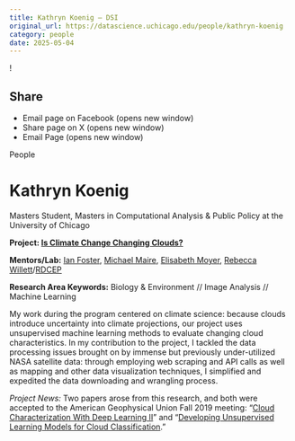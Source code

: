 ```yaml
---
title: Kathryn Koenig – DSI
original_url: https://datascience.uchicago.edu/people/kathryn-koenig
category: people
date: 2025-05-04
---
```


<!-- Table-like structure detected -->

!

## Share

* Email page on Facebook (opens new window)
* Share page on X (opens new window)
* Email Page (opens new window)

<!-- Table-like structure detected -->

People

# Kathryn Koenig

Masters Student, Masters in Computational Analysis & Public Policy at the University of Chicago

**Project: [Is Climate Change Changing Clouds?](/research/is-climate-change-changing-clouds/)**

**Mentors/Lab:** [Ian Foster](https://computerscience.uchicago.edu/people/profile/ian-foster/), [Michael Maire](https://computerscience.uchicago.edu/people/profile/michael-maire/), [Elisabeth Moyer](http://geosci.uchicago.edu/~moyer/MoyerWebsite/Home%20Page/HomePage.html), [Rebecca Willett](https://voices.uchicago.edu/willett/)/[RDCEP](http://www.rdcep.org/people)

**Research Area Keywords:** Biology & Environment // Image Analysis // Machine Learning

My work during the program centered on climate science: because clouds introduce uncertainty into climate projections, our project uses unsupervised machine learning methods to evaluate changing cloud characteristics. In my contribution to the project, I tackled the data processing issues brought on by immense but previously under-utilized NASA satellite data: through employing web scraping and API calls as well as mapping and other data visualization techniques, I simplified and expedited the data downloading and wrangling process.

*Project News:* Two papers arose from this research, and both were accepted to the American Geophysical Union Fall 2019 meeting: “[Cloud Characterization With Deep Learning II](https://agu.confex.com/agu/fm19/meetingapp.cgi/Paper/492604)” and “[Developing Unsupervised Learning Models for Cloud Classification](https://agu.confex.com/agu/fm19/meetingapp.cgi/Paper/612555).”